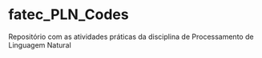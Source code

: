 # fatec_PLN_Codes
Repositório com as atividades práticas da disciplina de Processamento de Linguagem Natural
